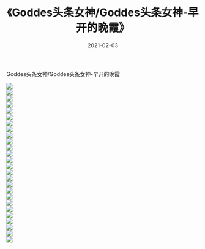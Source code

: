 ﻿---
layout: post
title:  《Goddes头条女神/Goddes头条女神-早开的晚霞》
date:   2021-02-03
img: http://img.660000.xyz/Sharelink/网络美图/2021/Goddes头条女神/Goddes头条女神-早开的晚霞/000.jpg
categories: [美女, 清纯, 唯美]
---

Goddes头条女神/Goddes头条女神-早开的晚霞

 ![](http://img.660000.xyz/Sharelink/网络美图/2021/Goddes头条女神/Goddes头条女神-早开的晚霞/001.jpg) <br>![](http://img.660000.xyz/Sharelink/网络美图/2021/Goddes头条女神/Goddes头条女神-早开的晚霞/002.jpg) <br>![](http://img.660000.xyz/Sharelink/网络美图/2021/Goddes头条女神/Goddes头条女神-早开的晚霞/003.jpg) <br>![](http://img.660000.xyz/Sharelink/网络美图/2021/Goddes头条女神/Goddes头条女神-早开的晚霞/004.jpg) <br>![](http://img.660000.xyz/Sharelink/网络美图/2021/Goddes头条女神/Goddes头条女神-早开的晚霞/005.jpg) <br>![](http://img.660000.xyz/Sharelink/网络美图/2021/Goddes头条女神/Goddes头条女神-早开的晚霞/006.jpg) <br>![](http://img.660000.xyz/Sharelink/网络美图/2021/Goddes头条女神/Goddes头条女神-早开的晚霞/007.jpg) <br>![](http://img.660000.xyz/Sharelink/网络美图/2021/Goddes头条女神/Goddes头条女神-早开的晚霞/008.jpg) <br>![](http://img.660000.xyz/Sharelink/网络美图/2021/Goddes头条女神/Goddes头条女神-早开的晚霞/009.jpg) <br>![](http://img.660000.xyz/Sharelink/网络美图/2021/Goddes头条女神/Goddes头条女神-早开的晚霞/010.jpg) <br>![](http://img.660000.xyz/Sharelink/网络美图/2021/Goddes头条女神/Goddes头条女神-早开的晚霞/011.jpg) <br>![](http://img.660000.xyz/Sharelink/网络美图/2021/Goddes头条女神/Goddes头条女神-早开的晚霞/012.jpg) <br>![](http://img.660000.xyz/Sharelink/网络美图/2021/Goddes头条女神/Goddes头条女神-早开的晚霞/013.jpg) <br>![](http://img.660000.xyz/Sharelink/网络美图/2021/Goddes头条女神/Goddes头条女神-早开的晚霞/014.jpg) <br>![](http://img.660000.xyz/Sharelink/网络美图/2021/Goddes头条女神/Goddes头条女神-早开的晚霞/015.jpg) <br>![](http://img.660000.xyz/Sharelink/网络美图/2021/Goddes头条女神/Goddes头条女神-早开的晚霞/016.jpg) <br>![](http://img.660000.xyz/Sharelink/网络美图/2021/Goddes头条女神/Goddes头条女神-早开的晚霞/017.jpg) <br>![](http://img.660000.xyz/Sharelink/网络美图/2021/Goddes头条女神/Goddes头条女神-早开的晚霞/018.jpg) <br>![](http://img.660000.xyz/Sharelink/网络美图/2021/Goddes头条女神/Goddes头条女神-早开的晚霞/019.jpg) <br>![](http://img.660000.xyz/Sharelink/网络美图/2021/Goddes头条女神/Goddes头条女神-早开的晚霞/020.jpg) <br>![](http://img.660000.xyz/Sharelink/网络美图/2021/Goddes头条女神/Goddes头条女神-早开的晚霞/021.jpg) <br>![](http://img.660000.xyz/Sharelink/网络美图/2021/Goddes头条女神/Goddes头条女神-早开的晚霞/022.jpg) <br>![](http://img.660000.xyz/Sharelink/网络美图/2021/Goddes头条女神/Goddes头条女神-早开的晚霞/023.jpg) <br>![](http://img.660000.xyz/Sharelink/网络美图/2021/Goddes头条女神/Goddes头条女神-早开的晚霞/024.jpg) <br>![](http://img.660000.xyz/Sharelink/网络美图/2021/Goddes头条女神/Goddes头条女神-早开的晚霞/025.jpg) <br>![](http://img.660000.xyz/Sharelink/网络美图/2021/Goddes头条女神/Goddes头条女神-早开的晚霞/026.jpg) <br>